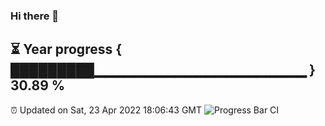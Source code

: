 ### Hi there 👋
⏳ Year progress { █████████▁▁▁▁▁▁▁▁▁▁▁▁▁▁▁▁▁▁▁▁▁ } 30.89 %
---
⏰ Updated on Sat, 23 Apr 2022 18:06:43 GMT
![Progress Bar CI](https://github.com/Moyi321/Moyi321/workflows/Progress%20Bar%20CI/badge.svg)
